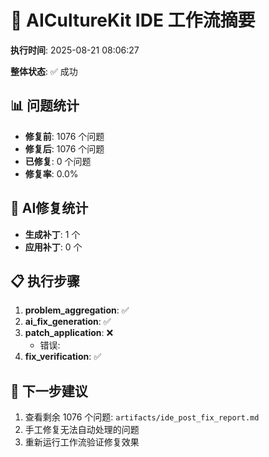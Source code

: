 # 🚀 AICultureKit IDE 工作流摘要

**执行时间**: 2025-08-21 08:06:27

**整体状态**: ✅ 成功

## 📊 问题统计

- **修复前**: 1076 个问题
- **修复后**: 1076 个问题
- **已修复**: 0 个问题
- **修复率**: 0.0%

## 🤖 AI修复统计

- **生成补丁**: 1 个
- **应用补丁**: 0 个

## 📋 执行步骤

1. **problem_aggregation**: ✅
2. **ai_fix_generation**: ✅
3. **patch_application**: ❌
   - 错误:
4. **fix_verification**: ✅

## 🎯 下一步建议

1. 查看剩余 1076 个问题: `artifacts/ide_post_fix_report.md`
2. 手工修复无法自动处理的问题
3. 重新运行工作流验证修复效果
